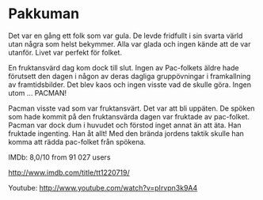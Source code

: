 Pakkuman
========
Det var en gång ett folk som var gula. De levde fridfullt i sin svarta värld utan några som helst bekymmer. Alla var glada och ingen kände att de var utanför. Livet var perfekt för folket.

En fruktansvärd dag kom dock till slut. Ingen av Pac-folkets äldre hade förutsett den dagen i någon av deras dagliga gruppövningar i framkallning av framtidsbilder. Det blev kaos och ingen visste vad de skulle göra. Ingen utom ... PACMAN!

Pacman visste vad som var fruktansvärt. Det var att bli uppäten. De spöken som hade kommit på den fruktansvärda dagen var fruktade av pac-folket. Pacman var dock dum i huvudet och förstod inget annat än att äta. Han fruktade ingenting. Han åt allt! Med den brända jordens taktik skulle han komma att rädda pac-folket från spökena.

IMDb: 8,0/10 from 91 027 users

http://www.imdb.com/title/tt1220719/

Youtube: http://www.youtube.com/watch?v=pIrvpn3k9A4
